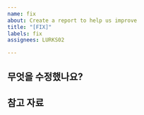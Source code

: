 ```yaml
---
name: fix
about: Create a report to help us improve
title: "[FIX]"
labels: fix
assignees: LURKS02

---
```


## 무엇을 수정했나요?
> 

## 참고 자료
